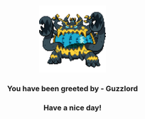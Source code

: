 <p align="center">
            <img src="https://raw.githubusercontent.com/PokeAPI/sprites/master/sprites/pokemon/799.png" width="150" height="150">
          </p>
          <h3 align="center">You have been greeted by - <b>Guzzlord</b></h3>
          <h3 align="center">Have a nice day!</h3>
        